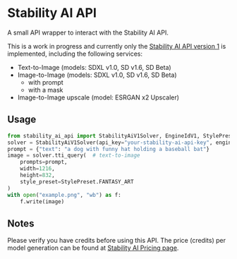 # Stability AI API

A small API wrapper to interact with the Stability AI API.

This is a work in progress and currently only the
[Stability AI API version 1](https://platform.stability.ai/docs/api-reference#tag/Text-to-Image)
is implemented, including the following services:

* Text-to-Image (models: SDXL v1.0, SD v1.6, SD Beta)
* Image-to-Image (models: SDXL v1.0, SD v1.6, SD Beta)
  * with prompt
  * with a mask
* Image-to-Image upscale (model: ESRGAN x2 Upscaler)

## Usage

```python
from stability_ai_api import StabilityAiV1Solver, EngineIdV1, StylePreset
solver = StabilityAiV1Solver(api_key="your-stability-ai-api-key", engine_id=EngineIdV1.SDXL_10)
prompt = {"text": "a dog with funny hat holding a baseball bat"}
image = solver.tti_query(  # text-to-image
    prompts=prompt,
    width=1216,
    height=832,
    style_preset=StylePreset.FANTASY_ART
)
with open("example.png", "wb") as f:
    f.write(image)
```

## Notes

Please verify you have credits before using this API. The price (credits) per model generation
can be found at [Stability AI Pricing page](https://platform.stability.ai/pricing).
